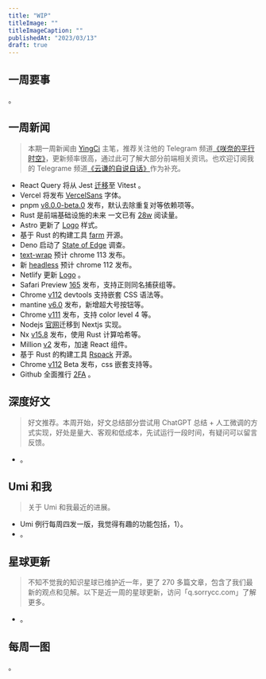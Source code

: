 ```yaml
---
title: "WIP"
titleImage: ""
titleImageCaption: ""
publishedAt: "2023/03/13"
draft: true
---
```


## 一周要事

。

## 一周新闻
> 本期一周新闻由 [YingCi](https://github.com/fz6m) 主笔，推荐关注他的 Telegram 频道[《咲奈的平行时空》](https://t.me/SakinaSpace)，更新频率很高，通过此可了解大部分前端相关资讯。也欢迎订阅我的 Telegrame 频道[《云谦的自说自话》](https://t.me/yqtalk)作为补充。

- React Query 将从 Jest [迁移](https://github.com/TanStack/query/issues/5074)至 Vitest 。
- Vercel 将发布 [VercelSans](https://twitter.com/evilrabbit_/status/1632742989880606720) 字体。
- pnpm [v8.0.0-beta.0](https://github.com/pnpm/pnpm/releases/tag/v8.0.0-beta.0) 发布，默认去除重复对等依赖项等。
- Rust 是前端基础设施的未来 一文已有 [28w](https://twitter.com/leeerob/status/1632827748572864514) 阅读量。
- Astro 更新了 [Logo](https://twitter.com/astrodotbuild/status/1632809919291457537) 样式。
- 基于 Rust 的构建工具 [farm](https://github.com/farm-fe/farm) 开源。
- Deno 启动了 [State of Edge](https://deno.com/blog/state-of-edge-functions-survey) 调查。
- [text-wrap](https://chromestatus.com/feature/5196960707903488) 预计 chrome 113 发布。
- 新 [headless](https://developer.chrome.com/articles/new-headless/) 预计 chrome 112 发布。
- Netlify 更新 [Logo](https://www.netlify.com/blog/netlify-new-logo/) 。
- Safari Preview [165](https://webkit.org/blog/13932/release-notes-for-safari-technology-preview-165/) 发布，支持正则同名捕获组等。
- Chrome [v112](https://developer.chrome.com/en/blog/new-in-devtools-112/) devtools 支持嵌套 CSS 语法等。
- mantine [v6.0](https://mantine.dev/changelog/6-0-0/) 发布，新增超大号按钮等。
- Chrome [v111](https://developer.chrome.com/en/blog/new-in-chrome-111/) 发布，支持 color level 4 等。
- Nodejs [官网](https://nodejs.org/en/)迁移到 Nextjs 实现。
- Nx [v15.8](https://github.com/nrwl/nx/releases) 发布，使用 Rust 计算哈希等。
- Million [v2](https://twitter.com/aidenybai/status/1634060432372813829) 发布，加速 React 组件。
- 基于 Rust 的构建工具 [Rspack](https://www.rspack.dev/) 开源。
- Chrome [v112](https://developer.chrome.com/en/blog/chrome-112-beta/) Beta 发布，css 嵌套支持等。
- Github 全面推行 [2FA](https://github.blog/2023-03-09-raising-the-bar-for-software-security-github-2fa-begins-march-13/) 。

## 深度好文
> 好文推荐。本周开始，好文总结部分尝试用 ChatGPT 总结 + 人工微调的方式实现，好处是量大、客观和低成本，先试运行一段时间，有疑问可以留言反馈。

- 。

## Umi 和我
> 关于 Umi 和我最近的进展。

- Umi 例行每周四发一版，我觉得有趣的功能包括，1）。
- 。

## 星球更新
> 不知不觉我的知识星球已维护近一年，更了 270 多篇文章，包含了我们最新的观点和见解。以下是近一周的星球更新，访问「q.sorrycc.com」了解更多。

- 。

## 每周一图

。
